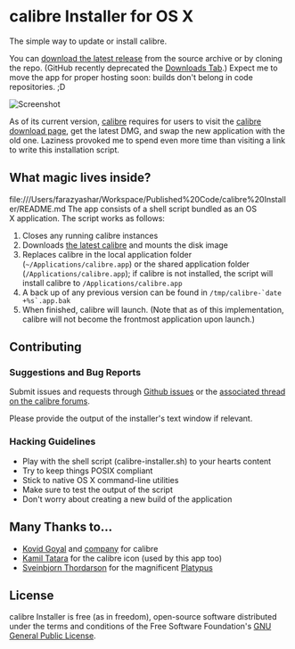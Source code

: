 # calibre Installer for OS X

The simple way to update or install calibre.

You can [download the latest release](https://github.com/fny/calibre-Installer/archive/master.zip)
from the source archive or by cloning the repo. (GitHub recently deprecated the
[Downloads Tab](https://github.com/blog/1302-goodbye-uploads).) Expect me to
move the app for proper hosting soon: builds don't belong in code repositories. ;D

![Screenshot](https://raw.github.com/fny/calibre-Installer/master/Screenshot.png "calibre Installer in action!")

As of its current version, [calibre](http://calibre-ebook.com/) requires for
users to visit the [calibre download page](http://calibre-ebook.com/download),
get the latest DMG, and swap the new application with the old one. Laziness
provoked me to spend even more time than visiting a link to write this
installation script.

## What magic lives inside?
file:///Users/farazyashar/Workspace/Published%20Code/calibre%20Installer/README.md
The app consists of a shell script bundled as an OS X application. The script
works as follows:

 1. Closes any running calibre instances
 2. Downloads [the latest calibre](http://calibre-ebook.com/download_osx) and mounts the disk image
 3. Replaces calibre in the local application folder
 (`~/Applications/calibre.app`) or the shared application folder
 (`/Applications/calibre.app`); if calibre is not installed, the script will
 install calibre to `/Applications/calibre.app`
 4. A back up of any previous version can be found in
 ``/tmp/calibre-`date +%s`.app.bak``
 5. When finished, calibre will launch. (Note that as of this implementation, calibre will not become the frontmost application upon launch.)

## Contributing

### Suggestions and Bug Reports

Submit issues and requests through [Github issues](https://github.com/fny/calibre-Installer/issues/new) or the [associated thread on the calibre forums](http://www.mobileread.com/forums/showthread.php?t=204157&referrerid=185801).

Please provide the output of the installer's text window if relevant.

### Hacking Guidelines

 - Play with the shell script (calibre-installer.sh) to your hearts content
 - Try to keep things POSIX compliant
 - Stick to native OS X command-line utilities
 - Make sure to test the output of the script
 - Don't worry about creating a new build of the application

## Many Thanks to...

 - [Kovid Goyal](http://kovidgoyal.net/) and [company](http://calibre-ebook.com/about#contributors) for calibre
 - [Kamil Tatara](http://www.flickr.com/photos/cakeshop_pl/5987792062/) for the calibre icon (used by this app too)
 - [Sveinbjorn Thordarson](https://github.com/sveinbjornt)
   for the magnificent [Platypus](https://github.com/sveinbjornt/Platypus)

## License

calibre Installer is free (as in freedom), open-source software distributed
under the terms and conditions of the Free Software Foundation's
[GNU General Public License](http://www.gnu.org/licenses/gpl.html).
